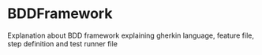 # BDDFramework
Explanation about BDD framework explaining gherkin language, feature file, step definition and test runner file
